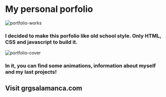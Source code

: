 

# My personal porfolio

![portfolio-works](https://user-images.githubusercontent.com/47540285/114130946-8b859c00-98f9-11eb-81e8-4e75fd2ea3eb.png)

### I decided to make this porfolio like old school style. Only HTML, CSS and javascript to build it. 

![portfolio-cover](https://user-images.githubusercontent.com/47540285/114130950-8d4f5f80-98f9-11eb-9703-d46034d8d10a.png)

### In it, you can find some animations, information about myself and my last projects!

## Visit grgsalamanca.com 
